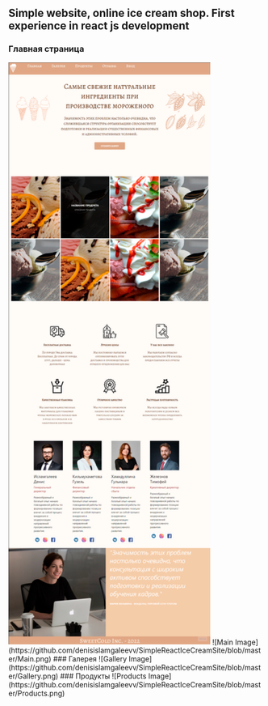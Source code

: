 
## Simple website, online ice cream shop. First experience in react js development
### Главная страница
<img src="https://github.com/denisislamgaleevv/SimpleReactIceCreamSite/blob/master/Main.png" width="400" /> 
![Main Image](https://github.com/denisislamgaleevv/SimpleReactIceCreamSite/blob/master/Main.png)
### Галерея
![Gallery Image](https://github.com/denisislamgaleevv/SimpleReactIceCreamSite/blob/master/Gallery.png)
### Продукты
![Products Image](https://github.com/denisislamgaleevv/SimpleReactIceCreamSite/blob/master/Products.png)
